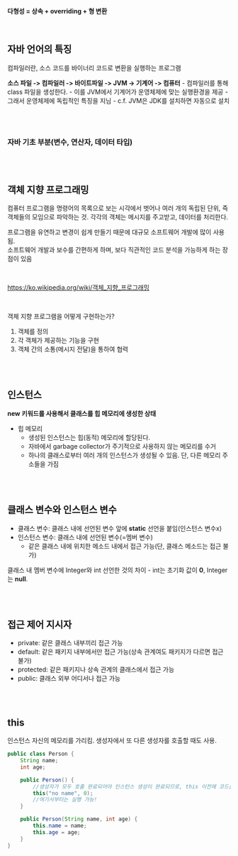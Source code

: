 **다형성 = 상속 + overriding + 형 변환**

<br>

## 자바 언어의 특징

컴파일러란, 소스 코드를 바이너리 코드로 변환을 실행하는 프로그램<br>

**소스 파일 -> 컴파일러 -> 바이트파일 -> JVM -> 기계어 -> 컴퓨터**
    - 컴파일러를 통해 class 파일을 생성한다.
    - 이를 JVM에서 기계어가 운영체제에 맞는 실행환경을 제공
    - 그래서 운영체제에 독립적인 특징을 지님
    - c.f. JVM은 JDK를 설치하면 자동으로 설치

<br>
<br>

### 자바 기초 부분(변수, 연산자, 데이터 타입)

<br>
<br>

## 객체 지향 프로그래밍

컴퓨터 프로그램을 명령어의 목록으로 보는 시각에서 벗어나 여러 개의 독립된 단위, 즉 객체들의 모임으로 파악하는 것. 각각의 객체는 메시지를 주고받고, 데이터를 처리한다.

프로그램을 유연하고 변경이 쉽게 만들기 때문에 대규모 소프트웨어 개발에 많이 사용됨. <br>
소프트웨어 개발과 보수를 간편하게 하며, 보다 직관적인 코드 분석을 가능하게 하는 장점이 있음

<br>

https://ko.wikipedia.org/wiki/객체_지향_프로그래밍

<br>

객체 지향 프로그램을 어떻게 구현하는가?
1. 객체를 정의
2. 각 객체가 제공하는 기능을 구현
3. 객체 간의 소통(메시지 전달)을 통하여 협력

<br>
<br>

## 인스턴스

**new 키워드를 사용해서 클래스를 힙 메모리에 생성한 상태**
- 힙 메모리
   - 생성된 인스턴스는 힙(동적) 메모리에 할당된다.
   - 자바에서 garbage collector가 주기적으로 사용하지 않는 메모리를 수거
   - 하나의 클래스로부터 여러 개의 인스턴스가 생성될 수 있음. 단, 다른 메모리 주소들을 가짐

<br>
<br>

## 클래스 변수와 인스턴스 변수

- 클래스 변수: 클래스 내에 선언된 변수 앞에 **static** 선언을 붙임(인스턴스 변수x)
- 인스턴스 변수: 클래스 내에 선언된 변수(=멤버 변수)
   - 같은 클래스 내에 위치한 메소드 내에서 접근 가능(단, 클래스 메소드는 접근 불가)

클래스 내 멤버 변수에 Integer와 int 선언한 것의 차이
    - int는 초기화 값이 **0**, Integer는 **null**.

<br>
<br>

## 접근 제어 지시자
- private: 같은 클래스 내부끼리 접근 가능
- default: 같은 패키지 내부에서만 접근 가능(상속 관계여도 패키지가 다르면 접근 불가)
- protected: 같은 패키지나 상속 관계의 클래스에서 접근 가능
- public: 클래스 외부 어디서나 접근 가능

<br>
<br>

## this
인스턴스 자신의 메모리를 가리킴.
생성자에서 또 다른 생성자를 호출할 때도 사용.
```java
public class Person {
	String name;
	int age;

	public Person() {
		//생성자가 모두 호출 완료되어야 인스턴스 생성이 완료되므로, this 이전에 코드를 작성하게 되면 오류
		this("no name", 0);
		//여기서부터는 실행 가능!
	}

	public Person(String name, int age) {
		this.name = name;
		this.age = age;	
	}
}
```
